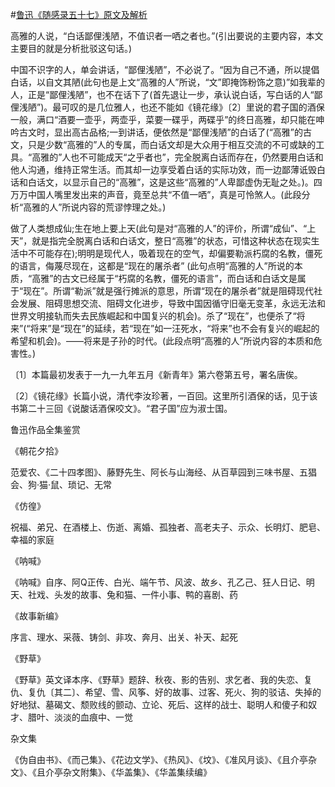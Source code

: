 #[鲁迅《随感录五十七》原文及解析](https://www.vrrw.net/wx/6697.html)

高雅的人说，“白话鄙俚浅陋，不值识者一哂之者也。”(引出要说的主要内容，本文主要目的就是分析批驳这句话。)

中国不识字的人，单会讲话，“鄙俚浅陋”，不必说了。“因为自己不通，所以提倡白话，以自文其陋(此句也是上文“高雅的人”所说，“文”即掩饰粉饰之意)”如我辈的人，正是“鄙俚浅陋”，也不在话下了(首先退让一步，承认说白话，写白话的人“鄙俚浅陋”)。最可叹的是几位雅人，也还不能如《镜花缘》〔2〕里说的君子国的酒保一般，满口“酒要一壶乎，两壶乎，菜要一碟乎，两碟乎”的终日高雅，却只能在呻吟古文时，显出高古品格;一到讲话，便依然是“鄙俚浅陋”的白话了(“高雅”的古文，只是少数“高雅的”人的专属，而白话文却是大众用于相互交流的不可或缺的工具。“高雅的”人也不可能成天“之乎者也”，完全脱离白话而存在，仍然要用白话和他人沟通，维持正常生活。而其却一边享受着白话的实际功效，而一边鄙薄诋毁白话和白话文，以显示自己的“高雅”，这是这些“高雅的”人卑鄙虚伪无耻之处。)。四万万中国人嘴里发出来的声音，竟至总共“不值一哂”，真是可怜煞人。(此段分析“高雅的人”所说内容的荒谬悖理之处。)



做了人类想成仙;生在地上要上天(此句是对“高雅的人”的评价，所谓“成仙”、“上天”，就是指完全脱离白话和白话文，整日“高雅”的状态，可惜这种状态在现实生活中不可能存在);明明是现代人，吸着现在的空气，却偏要勒派朽腐的名教，僵死的语言，侮蔑尽现在，这都是“现在的屠杀者” (此句点明“高雅的人”所说的本质，“高雅”的古文已经属于“朽腐的名教，僵死的语言”，而白话和白话文是属于“现在”。所谓“勒派”就是强行摊派的意思，所谓“现在的屠杀者”就是阻碍现代社会发展、阻碍思想交流、阻碍文化进步，导致中国因循守旧毫无变革，永远无法和世界文明接轨而失去民族崛起和中国复兴的机会)。杀了“现在”，也便杀了“将来”(“将来”是“现在”的延续，若“现在”如一汪死水，“将来”也不会有复兴的崛起的希望和机会)。——将来是子孙的时代。(此段点明“高雅的人”所说内容的本质和危害性。)

〔1〕本篇最初发表于一九一九年五月《新青年》第六卷第五号，署名唐俟。

〔2〕《镜花缘》长篇小说，清代李汝珍著，一百回。这里所引酒保的话，见于该书第二十三回《说酸话酒保咬文》。“君子国”应为淑士国。

鲁迅作品全集鉴赏

《朝花夕拾》

范爱农、《二十四孝图》、藤野先生、阿长与山海经、从百草园到三味书屋、五猖会、狗·猫·鼠、琐记、无常

《仿徨》

祝福、弟兄、在酒楼上、伤逝、离婚、孤独者、高老夫子、示众、长明灯、肥皂、幸福的家庭

《呐喊》

《呐喊》自序、阿Q正传、白光、端午节、风波、故乡、孔乙己、狂人日记、明天、社戏、头发的故事、兔和猫、一件小事、鸭的喜剧、药

《故事新编》

序言、理水、采薇、铸剑、非攻、奔月、出关、补天、起死

《野草》

《野草》英文译本序、《野草》题辞、秋夜、影的告别、求乞者、我的失恋、复仇、复仇〔其二〕、希望、雪、风筝、好的故事、过客、死火、狗的驳诘、失掉的好地狱、墓碣文、颓败线的颤动、立论、死后、这样的战士、聪明人和傻子和奴才、腊叶、淡淡的血痕中、一觉

杂文集

《伪自由书》、《而己集》、《花边文学》、《热风》、《坟》、《准风月谈》、《且介亭杂文》、《且介亭杂文附集》、《华盖集》、《华盖集续编》


